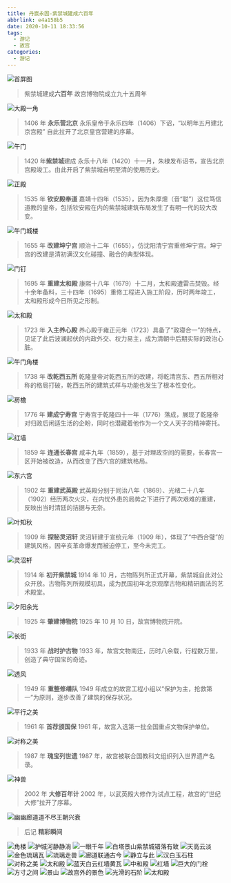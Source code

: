 ```yaml
---
title: 丹宸永固-紫禁城建成六百年
abbrlink: e4a158b5
date: 2020-10-11 18:33:56
tags:
  - 游记
  - 故宫
categories:
  - 游记
---
```


![首屏图](https://z3.ax1x.com/2021/01/13/sNPKDH.jpg)

<!-- more -->

> 紫禁城建成**六百年**
> 故宫博物院成立九十五周年

![大殿一角](https://z3.ax1x.com/2021/01/13/sNCzgU.jpg)

> 1406 年 **永乐营北京**
> 永乐皇帝于永乐四年（1406）下诏，“以明年五月建北京宫殿”
> 自此拉开了北京皇宫营建的序幕。

![午门](https://z3.ax1x.com/2021/01/13/sNPkU1.jpg)

> 1420 年**紫禁城**建成
> 永乐十八年（1420）十一月，朱棣发布诏书，宣告北京宫殿竣工。由此开启了紫禁城自明至清的使用历史。

![正殿](https://z3.ax1x.com/2021/01/13/sNPegO.jpg)

> 1535 年 **钦安殿奉道**
> 嘉靖十四年（1535），因为朱厚熜（音“聪”）这位笃信道教的皇帝，包括钦安殿在内的紫禁城建筑布局发生了有明一代的较大改变。

![午门城楼](https://z3.ax1x.com/2021/01/13/sNP9u4.jpg)

> 1655 年 **改建坤宁宫**
> 顺治十二年（1655），仿沈阳清宁宫重修坤宁宫。坤宁宫的改建是清初满汉文化碰撞、融合的典型体现。

![门钉](https://z3.ax1x.com/2021/01/13/sNPPb9.jpg)

> 1695 年 **重建太和殿**
> 康熙十八年（1679）十二月，太和殿遭雷击焚毁。经十余年备料，三十四年（1695）重修工程进入施工阶段，历时两年竣工，太和殿形成今日所见之形制。

![太和殿](https://z3.ax1x.com/2021/01/13/sNPMbd.jpg)

> 1723 年 **入主养心殿**
> 养心殿于雍正元年（1723）具备了“政寝合一”的特点，见证了此后波澜起伏的内政外交、权力易主，成为清朝中后期实际的政治心脏。

![午门角楼](https://z3.ax1x.com/2021/01/13/sNPZ8K.jpg)

> 1738 年 **改乾西五所**
> 乾隆皇帝对乾西五所的改建，将乾清宫东、西五所相对称的格局打破，乾西五所的建筑式样与功能也发生了根本性变化。

![房檐](https://z3.ax1x.com/2021/01/13/sNPA4x.jpg)

> 1776 年 **建成宁寿宫**
> 宁寿宫于乾隆四十一年（1776）落成，展现了乾隆帝对归政后闲适生活的企盼，同时也潜藏着他作为一个文人天子的精神寄托。

![红墙](https://z3.ax1x.com/2021/01/13/sNPSvF.jpg)

> 1859 年 **连通长春宫**
> 咸丰九年（1859），基于对理政空间的需要，长春宫一区开始被改造，从而改变了西六宫的建筑格局。

![东六宫](https://z3.ax1x.com/2021/01/13/sNPCDJ.jpg)

> 1902 年 **重建武英殿**
> 武英殿分别于同治八年（1869）、光绪二十八年（1902）经历两次火灾，在内忧外患的局势之下进行了两次艰难的重建，反映出当时清廷的拮据与无奈。

![叶知秋](https://z3.ax1x.com/2021/01/13/sNudUS.jpg)

> 1909 年 **探秘灵沼轩**
> 灵沼轩建于宣统元年（1909 年），体现了“中西合璧”的建筑风格，因辛亥革命爆发而被迫停工，至今未完工。

![灵沼轩](https://z3.ax1x.com/2021/01/13/sNuw4g.jpg)

> 1914 年 **初开紫禁城**
> 1914 年 10 月，古物陈列所正式开幕，紫禁城自此对公众开放。古物陈列所规模初具，成为民国初年北京观摩古物和精研画法的艺术殿堂。

![夕阳余光](https://z3.ax1x.com/2021/01/13/sNPFER.jpg)

> 1925 年 **肇建博物院**
> 1925 年 10 月 10 日，故宫博物院开院。

![长街](https://z3.ax1x.com/2021/01/13/sNuaE8.jpg)

> 1933 年 **战时护古物**
> 1933 年，故宫文物南迁，历时八余载，行程数万里，创造了典守国宝的奇迹。

![透风](https://z3.ax1x.com/2021/01/13/sNuNHf.jpg)

> 1949 年 **重整修缮队**
> 1949 年成立的故宫工程小组以“保护为主，抢救第一”为原则，逐步改善了建筑的保存状况。

![平行之美](https://z3.ax1x.com/2021/01/13/sNP1UI.jpg)

> 1961 年 **首荐颁国保**
> 1961 年，故宫入选第一批全国重点文物保护单位。

![对称之美](https://z3.ax1x.com/2021/01/13/sNPlVA.jpg)

> 1987 年 **瑰宝列世遗**
> 1987 年，故宫被联合国教科文组织列入世界遗产名录。

![神兽](https://z3.ax1x.com/2021/01/13/sNuD3j.jpg)

> 2002 年 **大修百年计**
> 2002 年，以武英殿大修作为试点工程，故宫的“世纪大修”拉开了序幕。

![幽幽廊道道不尽王朝兴衰](https://z3.ax1x.com/2021/01/13/sNPGPP.jpg)

> 后记 **精彩瞬间**

![角楼](https://s11.ax1x.com/2024/03/02/pF0cbQ0.jpg)
![护城河静静淌](https://s11.ax1x.com/2024/03/02/pF0cLLT.jpg)
![一眼千年](https://s11.ax1x.com/2024/03/02/pF0cqyV.jpg)
![白塔景山紫禁城错落有致](https://s11.ax1x.com/2024/03/02/pF0c7zq.jpg)
![天高云淡](https://s11.ax1x.com/2024/03/02/pF0cTWn.jpg)
![金色琉璃瓦](https://s11.ax1x.com/2024/03/02/pF0cXeU.jpg)
![琉璃走兽](https://s11.ax1x.com/2024/03/02/pF0cjwF.jpg)
![廊道联通古今](https://s11.ax1x.com/2024/03/02/pF0cvo4.jpg)
![静立与此](https://s11.ax1x.com/2024/03/03/pFBlN3n.jpg)
![汉白玉石柱](https://s11.ax1x.com/2024/03/03/pFBlJhj.jpg)
![对称之美](https://s11.ax1x.com/2024/03/03/pFBl8Ag.jpg)
![太和殿](https://s11.ax1x.com/2024/03/03/pFBlt9s.jpg)
![蓝天白云红墙黄瓦](https://s11.ax1x.com/2024/03/03/pFBlGNQ.jpg)
![中和殿](https://s11.ax1x.com/2024/03/03/pFBlaj0.jpg)
![红墙](https://s11.ax1x.com/2024/03/03/pFBlUcq.jpg)
![巨大的门栓](https://s11.ax1x.com/2024/03/03/pFBlwuV.jpg)
![方寸之间](https://s11.ax1x.com/2024/03/04/pFBTnT1.jpg)
![景山](https://s11.ax1x.com/2024/03/04/pFBTem9.jpg)
![故宫外的景色](https://s11.ax1x.com/2024/03/04/pFBTEy4.jpg)
![光滑的石阶](https://s11.ax1x.com/2024/03/04/pFBTiWT.jpg)
![太和殿](https://s11.ax1x.com/2024/03/04/pFBTVOJ.jpg)
